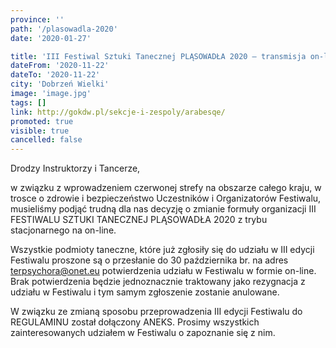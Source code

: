 ```yaml
---
province: ''
path: '/plasowadla-2020'
date: '2020-01-27'

title: 'III Festiwal Sztuki Tanecznej PLĄSOWADŁA 2020 – transmisja on-line'
dateFrom: '2020-11-22'
dateTo: '2020-11-22'
city: 'Dobrzeń Wielki'
image: 'image.jpg'
tags: []
link: http://gokdw.pl/sekcje-i-zespoly/arabesqe/
promoted: true
visible: true
cancelled: false
---
```

Drodzy Instruktorzy i Tancerze,

w związku z wprowadzeniem czerwonej strefy na obszarze całego kraju, w trosce o zdrowie i bezpieczeństwo Uczestników i Organizatorów Festiwalu, musieliśmy podjąć trudną dla nas decyzję o zmianie formuły organizacji III FESTIWALU SZTUKI TANECZNEJ PLĄSOWADŁA 2020 z trybu stacjonarnego na on-line.

Wszystkie podmioty taneczne, które już zgłosiły się do udziału w III edycji Festiwalu proszone są o przesłanie do 30 października br. na adres terpsychora@onet.eu potwierdzenia udziału w Festiwalu w formie on-line. Brak potwierdzenia będzie jednoznacznie traktowany jako rezygnacja z udziału w Festiwalu i tym samym zgłoszenie zostanie anulowane.

W związku ze zmianą sposobu przeprowadzenia III edycji Festiwalu do REGULAMINU został dołączony ANEKS. Prosimy wszystkich zainteresowanych udziałem w Festiwalu o zapoznanie się z nim.